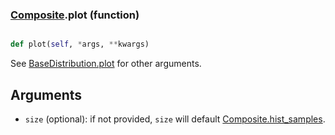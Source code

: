### [Composite](Composite.md).plot (function)


```py

def plot(self, *args, **kwargs)

```



See [BaseDistribution.plot](BaseDistribution.plot.md) for other arguments.

Arguments
------------
* `size` (optional): if not provided, `size` will default [Composite.hist_samples](Composite.hist_samples.md).

